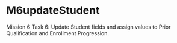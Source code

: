 # M6updateStudent
Mission 6 Task 6: Update Student fields and assign values to Prior Qualification and Enrollment Progression.
